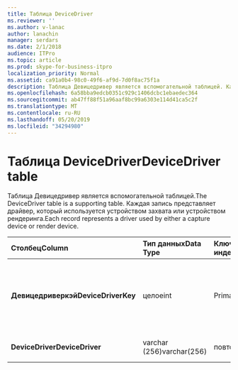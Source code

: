 ```yaml
---
title: Таблица DeviceDriver
ms.reviewer: ''
ms.author: v-lanac
author: lanachin
manager: serdars
ms.date: 2/1/2018
audience: ITPro
ms.topic: article
ms.prod: skype-for-business-itpro
localization_priority: Normal
ms.assetid: ca91a0b4-98c0-49f6-af9d-7d0f8ac75f1a
description: Таблица Девицедривер является вспомогательной таблицей. Каждая запись представляет драйвер, который используется устройством захвата или устройством рендеринга.
ms.openlocfilehash: 6a58bba9edcb0351c929c1406dcbc1ebaedec364
ms.sourcegitcommit: ab47ff88f51a96aaf8bc99a6303e114d41ca5c2f
ms.translationtype: MT
ms.contentlocale: ru-RU
ms.lasthandoff: 05/20/2019
ms.locfileid: "34294980"
---
```

# <a name="devicedriver-table"></a><span data-ttu-id="9eb8b-104">Таблица DeviceDriver</span><span class="sxs-lookup"><span data-stu-id="9eb8b-104">DeviceDriver table</span></span>
 
<span data-ttu-id="9eb8b-105">Таблица Девицедривер является вспомогательной таблицей.</span><span class="sxs-lookup"><span data-stu-id="9eb8b-105">The DeviceDriver table is a supporting table.</span></span> <span data-ttu-id="9eb8b-106">Каждая запись представляет драйвер, который используется устройством захвата или устройством рендеринга.</span><span class="sxs-lookup"><span data-stu-id="9eb8b-106">Each record represents a driver used by either a capture device or render device.</span></span>
  
|<span data-ttu-id="9eb8b-107">**Столбец**</span><span class="sxs-lookup"><span data-stu-id="9eb8b-107">**Column**</span></span>|<span data-ttu-id="9eb8b-108">**Тип данных**</span><span class="sxs-lookup"><span data-stu-id="9eb8b-108">**Data Type**</span></span>|<span data-ttu-id="9eb8b-109">**Ключ/индекс**</span><span class="sxs-lookup"><span data-stu-id="9eb8b-109">**Key/Index**</span></span>|<span data-ttu-id="9eb8b-110">**Сведения**</span><span class="sxs-lookup"><span data-stu-id="9eb8b-110">**Details**</span></span>|
|:-----|:-----|:-----|:-----|
|<span data-ttu-id="9eb8b-111">**Девицедриверкэй**</span><span class="sxs-lookup"><span data-stu-id="9eb8b-111">**DeviceDriverKey**</span></span> <br/> |<span data-ttu-id="9eb8b-112">целое</span><span class="sxs-lookup"><span data-stu-id="9eb8b-112">int</span></span>  <br/> |<span data-ttu-id="9eb8b-113">Primary</span><span class="sxs-lookup"><span data-stu-id="9eb8b-113">Primary</span></span>  <br/> |<span data-ttu-id="9eb8b-114">Уникальный номер, идентифицирующий эту запись драйвера устройства.</span><span class="sxs-lookup"><span data-stu-id="9eb8b-114">Unique number identifying this device driver record.</span></span>  <br/> |
|<span data-ttu-id="9eb8b-115">**DeviceDriver**</span><span class="sxs-lookup"><span data-stu-id="9eb8b-115">**DeviceDriver**</span></span> <br/> |<span data-ttu-id="9eb8b-116">varchar (256)</span><span class="sxs-lookup"><span data-stu-id="9eb8b-116">varchar(256)</span></span>  <br/> |<span data-ttu-id="9eb8b-117">повторя</span><span class="sxs-lookup"><span data-stu-id="9eb8b-117">unique</span></span>  <br/> |<span data-ttu-id="9eb8b-118">Имя драйвера устройства.</span><span class="sxs-lookup"><span data-stu-id="9eb8b-118">Device driver name.</span></span>  <br/> |
   

